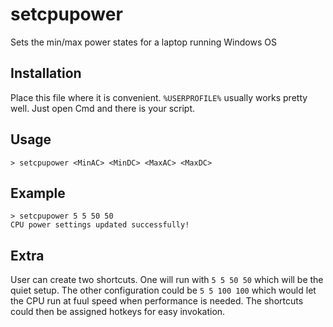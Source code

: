 # setcpupower
Sets the min/max power states for a laptop running Windows OS

## Installation
Place this file where it is convenient. `%USERPROFILE%` usually works pretty well. Just open Cmd and there is your script.

## Usage
`> setcpupower <MinAC> <MinDC> <MaxAC> <MaxDC>`

## Example
```
> setcpupower 5 5 50 50
CPU power settings updated successfully!
```

## Extra
User can create two shortcuts. One will run with `5 5 50 50` which will be the quiet setup. The other configuration could be `5 5 100 100` which would let the CPU run at fuul speed when performance is needed. The shortcuts could then be assigned hotkeys for easy invokation.
